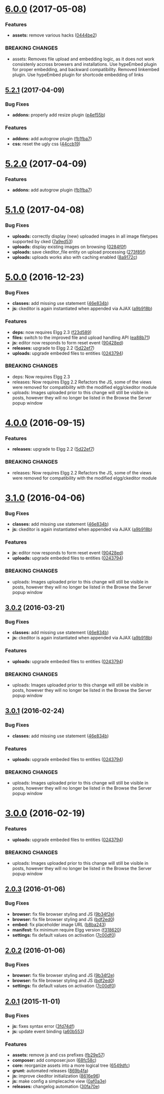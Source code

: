 <a name="6.0.0"></a>
# [6.0.0](https://github.com/hypeJunction/Elgg-ckeditor_addons/compare/5.2.1...v6.0.0) (2017-05-08)


### Features

* **assets:** remove various hacks ([0444be2](https://github.com/hypeJunction/Elgg-ckeditor_addons/commit/0444be2))


### BREAKING CHANGES

* assets: Removes file upload and embedding logic, as it does not work consistenly
accross browsers and installations. Use hypeEmbed plugin for proper
embedding, and backward compatibility.
Removed linkembed plugin. Use hypeEmbed plugin for shortcode embedding of
links



<a name="5.2.1"></a>
## [5.2.1](https://github.com/hypeJunction/Elgg-ckeditor_addons/compare/5.1.0...v5.2.1) (2017-04-09)


### Bug Fixes

* **addons:** properly add resize plugin ([e4ef55b](https://github.com/hypeJunction/Elgg-ckeditor_addons/commit/e4ef55b))

### Features

* **addons:** add autogrow plugin ([fb1fba7](https://github.com/hypeJunction/Elgg-ckeditor_addons/commit/fb1fba7))
* **css:** reset the ugly css ([44ccb19](https://github.com/hypeJunction/Elgg-ckeditor_addons/commit/44ccb19))



<a name="5.2.0"></a>
# [5.2.0](https://github.com/hypeJunction/Elgg-ckeditor_addons/compare/5.1.0...v5.2.0) (2017-04-09)


### Features

* **addons:** add autogrow plugin ([fb1fba7](https://github.com/hypeJunction/Elgg-ckeditor_addons/commit/fb1fba7))



<a name="5.1.0"></a>
# [5.1.0](https://github.com/hypeJunction/Elgg-ckeditor_addons/compare/5.0.0...v5.1.0) (2017-04-08)


### Bug Fixes

* **uploads:** correctly display (new) uploaded images in all image filetypes supported by cked ([7a9ed53](https://github.com/hypeJunction/Elgg-ckeditor_addons/commit/7a9ed53))
* **uploads:** display existing images on browsing ([0284f0f](https://github.com/hypeJunction/Elgg-ckeditor_addons/commit/0284f0f))
* **uploads:** save ckeditor_file entity on upload processing ([273f85f](https://github.com/hypeJunction/Elgg-ckeditor_addons/commit/273f85f))
* **uploads:** uploads works also with caching enabled ([8a9172c](https://github.com/hypeJunction/Elgg-ckeditor_addons/commit/8a9172c))



<a name="5.0.0"></a>
# [5.0.0](https://github.com/hypeJunction/Elgg-ckeditor_addons/compare/2.0.3...v5.0.0) (2016-12-23)


### Bug Fixes

* **classes:** add missing use statement ([46e834b](https://github.com/hypeJunction/Elgg-ckeditor_addons/commit/46e834b))
* **js:** ckeditor is again instantiated when appended via AJAX ([a9b918b](https://github.com/hypeJunction/Elgg-ckeditor_addons/commit/a9b918b))

### Features

* **deps:** now requires Elgg 2.3 ([f23d589](https://github.com/hypeJunction/Elgg-ckeditor_addons/commit/f23d589))
* **files:** switch to the improved file and upload handling API ([ea88b71](https://github.com/hypeJunction/Elgg-ckeditor_addons/commit/ea88b71))
* **js:** editor now responds to form reset event ([90428ed](https://github.com/hypeJunction/Elgg-ckeditor_addons/commit/90428ed))
* **releases:** upgrade to Elgg 2.2 ([5d22ef7](https://github.com/hypeJunction/Elgg-ckeditor_addons/commit/5d22ef7))
* **uploads:** upgrade embeded files to entities ([0243794](https://github.com/hypeJunction/Elgg-ckeditor_addons/commit/0243794))


### BREAKING CHANGES

* deps: Now requires Elgg 2.3
* releases: Now requires Elgg 2.2
Refactors the JS, some of the views were removed for compatibility with
the modified elgg/ckeditor module
* uploads: Images uploaded prior to this change will still be visible in posts, however
they will no longer be listed in the Browse the Server popup window



<a name="4.0.0"></a>
# [4.0.0](https://github.com/hypeJunction/Elgg-ckeditor_addons/compare/3.1.0...v4.0.0) (2016-09-15)


### Features

* **releases:** upgrade to Elgg 2.2 ([5d22ef7](https://github.com/hypeJunction/Elgg-ckeditor_addons/commit/5d22ef7))


### BREAKING CHANGES

* releases: Now requires Elgg 2.2
Refactors the JS, some of the views were removed for compatibility with
the modified elgg/ckeditor module



<a name="3.1.0"></a>
# [3.1.0](https://github.com/hypeJunction/Elgg-ckeditor_addons/compare/2.0.3...v3.1.0) (2016-04-06)


### Bug Fixes

* **classes:** add missing use statement ([46e834b](https://github.com/hypeJunction/Elgg-ckeditor_addons/commit/46e834b))
* **js:** ckeditor is again instantiated when appended via AJAX ([a9b918b](https://github.com/hypeJunction/Elgg-ckeditor_addons/commit/a9b918b))

### Features

* **js:** editor now responds to form reset event ([90428ed](https://github.com/hypeJunction/Elgg-ckeditor_addons/commit/90428ed))
* **uploads:** upgrade embeded files to entities ([0243794](https://github.com/hypeJunction/Elgg-ckeditor_addons/commit/0243794))


### BREAKING CHANGES

* uploads: Images uploaded prior to this change will still be visible in posts, however
they will no longer be listed in the Browse the Server popup window



<a name="3.0.2"></a>
## [3.0.2](https://github.com/hypeJunction/Elgg-ckeditor_addons/compare/2.0.3...v3.0.2) (2016-03-21)


### Bug Fixes

* **classes:** add missing use statement ([46e834b](https://github.com/hypeJunction/Elgg-ckeditor_addons/commit/46e834b))
* **js:** ckeditor is again instantiated when appended via AJAX ([a9b918b](https://github.com/hypeJunction/Elgg-ckeditor_addons/commit/a9b918b))

### Features

* **uploads:** upgrade embeded files to entities ([0243794](https://github.com/hypeJunction/Elgg-ckeditor_addons/commit/0243794))


### BREAKING CHANGES

* uploads: Images uploaded prior to this change will still be visible in posts, however
they will no longer be listed in the Browse the Server popup window



<a name="3.0.1"></a>
## [3.0.1](https://github.com/hypeJunction/Elgg-ckeditor_addons/compare/2.0.3...v3.0.1) (2016-02-24)


### Bug Fixes

* **classes:** add missing use statement ([46e834b](https://github.com/hypeJunction/Elgg-ckeditor_addons/commit/46e834b))

### Features

* **uploads:** upgrade embeded files to entities ([0243794](https://github.com/hypeJunction/Elgg-ckeditor_addons/commit/0243794))


### BREAKING CHANGES

* uploads: Images uploaded prior to this change will still be visible in posts, however
they will no longer be listed in the Browse the Server popup window



<a name="3.0.0"></a>
# [3.0.0](https://github.com/hypeJunction/Elgg-ckeditor_addons/compare/2.0.3...v3.0.0) (2016-02-19)


### Features

* **uploads:** upgrade embeded files to entities ([0243794](https://github.com/hypeJunction/Elgg-ckeditor_addons/commit/0243794))


### BREAKING CHANGES

* uploads: Images uploaded prior to this change will still be visible in posts, however
they will no longer be listed in the Browse the Server popup window



<a name="2.0.3"></a>
## [2.0.3](https://github.com/hypeJunction/Elgg-ckeditor_addons/compare/2.0.1...v2.0.3) (2016-01-06)


### Bug Fixes

* **browser:** fix file browser styling and JS ([9b34f2e](https://github.com/hypeJunction/Elgg-ckeditor_addons/commit/9b34f2e))
* **browser:** fix file browser styling and JS ([bdf2ed0](https://github.com/hypeJunction/Elgg-ckeditor_addons/commit/bdf2ed0))
* **embed:** fix placeholder image URL ([b8ba243](https://github.com/hypeJunction/Elgg-ckeditor_addons/commit/b8ba243))
* **manifest:** fix minimum require Elgg version ([f318620](https://github.com/hypeJunction/Elgg-ckeditor_addons/commit/f318620))
* **settings:** fix default values on activation ([7c00df0](https://github.com/hypeJunction/Elgg-ckeditor_addons/commit/7c00df0))



<a name="2.0.2"></a>
## [2.0.2](https://github.com/hypeJunction/Elgg-ckeditor_addons/compare/2.0.1...v2.0.2) (2016-01-06)


### Bug Fixes

* **browser:** fix file browser styling and JS ([9b34f2e](https://github.com/hypeJunction/Elgg-ckeditor_addons/commit/9b34f2e))
* **browser:** fix file browser styling and JS ([bdf2ed0](https://github.com/hypeJunction/Elgg-ckeditor_addons/commit/bdf2ed0))
* **settings:** fix default values on activation ([7c00df0](https://github.com/hypeJunction/Elgg-ckeditor_addons/commit/7c00df0))



<a name="2.0.1"></a>
## [2.0.1](https://github.com/hypeJunction/Elgg-ckeditor_addons/compare/1.0.1...v2.0.1) (2015-11-01)


### Bug Fixes

* **js:** fixes syntax error ([3fd74df](https://github.com/hypeJunction/Elgg-ckeditor_addons/commit/3fd74df))
* **js:** update event binding ([a60b553](https://github.com/hypeJunction/Elgg-ckeditor_addons/commit/a60b553))

### Features

* **assets:** remove js and css prefixes ([fb29e57](https://github.com/hypeJunction/Elgg-ckeditor_addons/commit/fb29e57))
* **composer:** add composer.json ([68fc58c](https://github.com/hypeJunction/Elgg-ckeditor_addons/commit/68fc58c))
* **core:** reorganize assets into a more logical tree ([6549dfc](https://github.com/hypeJunction/Elgg-ckeditor_addons/commit/6549dfc))
* **grunt:** automated releases ([869b4fa](https://github.com/hypeJunction/Elgg-ckeditor_addons/commit/869b4fa))
* **js:** improve ckeditor initialization ([8616e96](https://github.com/hypeJunction/Elgg-ckeditor_addons/commit/8616e96))
* **js:** make config a simplecache view ([0af0a3e](https://github.com/hypeJunction/Elgg-ckeditor_addons/commit/0af0a3e))
* **releases:** changelog automation ([30fa70e](https://github.com/hypeJunction/Elgg-ckeditor_addons/commit/30fa70e))







